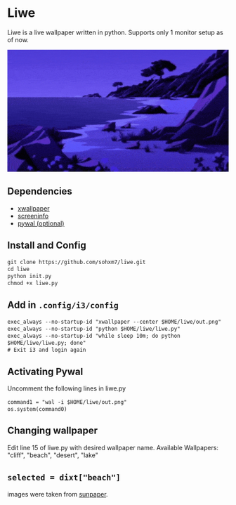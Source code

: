 # Liwe 

Liwe is a live wallpaper written in python. Supports only 1 monitor setup as of now.

![wallpaper](images/liwe.gif)

## Dependencies
+ [xwallpaper](https://archlinux.org/packages/community/x86_64/xwallpaper/)
+ [screeninfo](https://pypi.org/project/screeninfo/)
+ [pywal (optional)](https://github.com/dylanaraps/pywal)

## Install and Config
```
git clone https://github.com/sohxm7/liwe.git
cd liwe
python init.py 
chmod +x liwe.py
```

## Add in ```.config/i3/config```
```
exec_always --no-startup-id "xwallpaper --center $HOME/liwe/out.png"
exec_always --no-startup-id "python $HOME/liwe/liwe.py"
exec_always --no-startup-id "while sleep 10m; do python $HOME/liwe/liwe.py; done"
# Exit i3 and login again
```

## Activating Pywal
Uncomment the following lines in liwe.py
```
command1 = "wal -i $HOME/liwe/out.png"
os.system(command0)
```

## Changing wallpaper
Edit line 15 of liwe.py with desired wallpaper name.
Available Wallpapers: "cliff", "beach", "desert", "lake"

```selected = dixt["beach"]```
-----
images were taken from [sunpaper](https://github.com/hexive/sunpaper).

